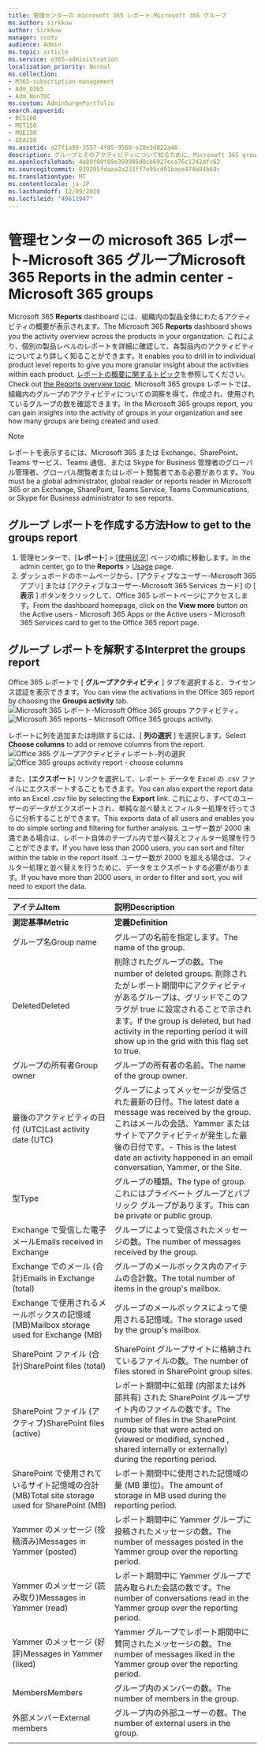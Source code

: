 ```yaml
---
title: 管理センターの microsoft 365 レポート-Microsoft 365 グループ
ms.author: sirkkuw
author: Sirkkuw
manager: scotv
audience: Admin
ms.topic: article
ms.service: o365-administration
localization_priority: Normal
ms.collection:
- M365-subscription-management
- Adm_O365
- Adm_NonTOC
ms.custom: AdminSurgePortfolio
search.appverid:
- BCS160
- MET150
- MOE150
- GEA150
ms.assetid: a27f1a99-3557-4f85-9560-a28e3d822a40
description: グループとそのアクティビティについて知るために、Microsoft 365 groups レポートを取得します。
ms.openlocfilehash: 4a89f09f89e399905d0cb6927eca76c1242dfc62
ms.sourcegitcommit: 039205fdaaa2a233ff7e95cd91bace474b84b68c
ms.translationtype: MT
ms.contentlocale: ja-JP
ms.lasthandoff: 12/09/2020
ms.locfileid: "49611947"
---
```

# <a name="microsoft-365-reports-in-the-admin-center---microsoft-365-groups"></a><span data-ttu-id="41a61-103">管理センターの microsoft 365 レポート-Microsoft 365 グループ</span><span class="sxs-lookup"><span data-stu-id="41a61-103">Microsoft 365 Reports in the admin center - Microsoft 365 groups</span></span>

<span data-ttu-id="41a61-104">Microsoft 365 **Reports** dashboard には、組織内の製品全体にわたるアクティビティの概要が表示されます。</span><span class="sxs-lookup"><span data-stu-id="41a61-104">The Microsoft 365 **Reports** dashboard shows you the activity overview across the products in your organization.</span></span> <span data-ttu-id="41a61-105">これにより、個別の製品レベルのレポートを詳細に確認して、各製品内のアクティビティについてより詳しく知ることができます。</span><span class="sxs-lookup"><span data-stu-id="41a61-105">It enables you to drill in to individual product level reports to give you more granular insight about the activities within each product.</span></span> <span data-ttu-id="41a61-106">[レポートの概要に関するトピック](activity-reports.md)を参照してください。</span><span class="sxs-lookup"><span data-stu-id="41a61-106">Check out [the Reports overview topic](activity-reports.md).</span></span> <span data-ttu-id="41a61-107">Microsoft 365 groups レポートでは、組織内のグループのアクティビティについての洞察を得て、作成され、使用されているグループの数を確認できます。</span><span class="sxs-lookup"><span data-stu-id="41a61-107">In the Microsoft 365 groups report, you can gain insights into the activity of groups in your organization and see how many groups are being created and used.</span></span>
  
> [!NOTE]
> <span data-ttu-id="41a61-108">レポートを表示するには、Microsoft 365 または Exchange、SharePoint、Teams サービス、Teams 通信、または Skype for Business 管理者のグローバル管理者、グローバル閲覧者またはレポート閲覧者である必要があります。</span><span class="sxs-lookup"><span data-stu-id="41a61-108">You must be a global administrator, global reader or reports reader in Microsoft 365 or an Exchange, SharePoint, Teams Service, Teams Communications, or Skype for Business administrator to see reports.</span></span>  
  
## <a name="how-to-get-to-the-groups-report"></a><span data-ttu-id="41a61-109">グループ レポートを作成する方法</span><span class="sxs-lookup"><span data-stu-id="41a61-109">How to get to the groups report</span></span>

1. <span data-ttu-id="41a61-110">管理センターで、[**レポート**] \> [<a href="https://go.microsoft.com/fwlink/p/?linkid=2074756" target="_blank">使用状況</a>] ページの順に移動します。</span><span class="sxs-lookup"><span data-stu-id="41a61-110">In the admin center, go to the **Reports** \> <a href="https://go.microsoft.com/fwlink/p/?linkid=2074756" target="_blank">Usage</a> page.</span></span> 
2. <span data-ttu-id="41a61-111">ダッシュボードのホームページから、[アクティブなユーザー-Microsoft 365 アプリ] または [アクティブなユーザー-Microsoft 365 Services カード] の [ **表示** ] ボタンをクリックして、Office 365 レポートページにアクセスします。</span><span class="sxs-lookup"><span data-stu-id="41a61-111">From the dashboard homepage, click on the **View more** button on the Active users - Microsoft 365 Apps or the Active users - Microsoft 365 Services card to get to the Office 365 report page.</span></span>
  
## <a name="interpret-the-groups-report"></a><span data-ttu-id="41a61-112">グループ レポートを解釈する</span><span class="sxs-lookup"><span data-stu-id="41a61-112">Interpret the groups report</span></span>

<span data-ttu-id="41a61-113">Office 365 レポートで [ **グループアクティビティ** ] タブを選択すると、ライセンス認証を表示できます。</span><span class="sxs-lookup"><span data-stu-id="41a61-113">You can view the activations in the Office 365 report by choosing the **Groups activity** tab.</span></span><br/><span data-ttu-id="41a61-114">![Microsoft 365 レポート-Microsoft Office 365 groups アクティビティ。](../../media/ab90e30b-8938-4110-ab3d-ee472a4cfe21.png)</span><span class="sxs-lookup"><span data-stu-id="41a61-114">![Microsoft 365 reports - Microsoft Office 365 groups activity.](../../media/ab90e30b-8938-4110-ab3d-ee472a4cfe21.png)</span></span>

<span data-ttu-id="41a61-115">レポートに列を追加または削除するには、[ **列の選択** ] を選択します。</span><span class="sxs-lookup"><span data-stu-id="41a61-115">Select **Choose columns** to add or remove columns from the report.</span></span>  <br/> <span data-ttu-id="41a61-116">![Office 365 グループアクティビティレポート-列の選択](../../media/1600556a-f5f1-47d9-b325-cd77c78f4004.png)</span><span class="sxs-lookup"><span data-stu-id="41a61-116">![Office 365 groups activity report - choose columns](../../media/1600556a-f5f1-47d9-b325-cd77c78f4004.png)</span></span>

<span data-ttu-id="41a61-117">また、[**エクスポート**] リンクを選択して、レポート データを Excel の .csv ファイルにエクスポートすることもできます。</span><span class="sxs-lookup"><span data-stu-id="41a61-117">You can also export the report data into an Excel .csv file by selecting the **Export** link.</span></span> <span data-ttu-id="41a61-118">これにより、すべてのユーザーのデータがエクスポートされ、単純な並べ替えとフィルター処理を行ってさらに分析することができます。</span><span class="sxs-lookup"><span data-stu-id="41a61-118">This exports data of all users and enables you to do simple sorting and filtering for further analysis.</span></span> <span data-ttu-id="41a61-119">ユーザー数が 2000 未満である場合は、レポート自体のテーブル内で並べ替えとフィルター処理を行うことができます。</span><span class="sxs-lookup"><span data-stu-id="41a61-119">If you have less than 2000 users, you can sort and filter within the table in the report itself.</span></span> <span data-ttu-id="41a61-120">ユーザー数が 2000 を超える場合は、フィルター処理と並べ替えを行うために、データをエクスポートする必要があります。</span><span class="sxs-lookup"><span data-stu-id="41a61-120">If you have more than 2000 users, in order to filter and sort, you will need to export the data.</span></span> 

|<span data-ttu-id="41a61-121">アイテム</span><span class="sxs-lookup"><span data-stu-id="41a61-121">Item</span></span>|<span data-ttu-id="41a61-122">説明</span><span class="sxs-lookup"><span data-stu-id="41a61-122">Description</span></span>|
|:-----|:-----|
|<span data-ttu-id="41a61-123">**測定基準**</span><span class="sxs-lookup"><span data-stu-id="41a61-123">**Metric**</span></span>|<span data-ttu-id="41a61-124">**定義**</span><span class="sxs-lookup"><span data-stu-id="41a61-124">**Definition**</span></span>|
|<span data-ttu-id="41a61-125">グループ名</span><span class="sxs-lookup"><span data-stu-id="41a61-125">Group name</span></span>  <br/> |<span data-ttu-id="41a61-126">グループの名前を指定します。</span><span class="sxs-lookup"><span data-stu-id="41a61-126">The name of the group.</span></span>  <br/> |
|<span data-ttu-id="41a61-127">Deleted</span><span class="sxs-lookup"><span data-stu-id="41a61-127">Deleted</span></span>  <br/> |<span data-ttu-id="41a61-128">削除されたグループの数。</span><span class="sxs-lookup"><span data-stu-id="41a61-128">The number of deleted groups.</span></span> <span data-ttu-id="41a61-129">削除されたがレポート期間中にアクティビティがあるグループは、グリッドでこのフラグが true に設定されることで示されます。</span><span class="sxs-lookup"><span data-stu-id="41a61-129">If the group is deleted, but had activity in the reporting period it will show up in the grid with this flag set to true.</span></span>  <br/> |
|<span data-ttu-id="41a61-130">グループの所有者</span><span class="sxs-lookup"><span data-stu-id="41a61-130">Group owner</span></span>  <br/> |<span data-ttu-id="41a61-131">グループの所有者の名前。</span><span class="sxs-lookup"><span data-stu-id="41a61-131">The name of the group owner.</span></span>  <br/> |
|<span data-ttu-id="41a61-132">最後のアクティビティの日付 (UTC)</span><span class="sxs-lookup"><span data-stu-id="41a61-132">Last activity date (UTC)</span></span>  <br/> |<span data-ttu-id="41a61-133">グループによってメッセージが受信された最新の日付。</span><span class="sxs-lookup"><span data-stu-id="41a61-133">The latest date a message was received by the group.</span></span> <span data-ttu-id="41a61-134">これはメールの会話、Yammer またはサイトでアクティビティが発生した最後の日付です。</span><span class="sxs-lookup"><span data-stu-id="41a61-134">- This is the latest date an activity happened in an email conversation, Yammer, or the Site.</span></span>  <br/> |
|<span data-ttu-id="41a61-135">型</span><span class="sxs-lookup"><span data-stu-id="41a61-135">Type</span></span>  <br/> |<span data-ttu-id="41a61-136">グループの種類。</span><span class="sxs-lookup"><span data-stu-id="41a61-136">The type of group.</span></span> <span data-ttu-id="41a61-137">これにはプライベート グループとパブリック グループがあります。</span><span class="sxs-lookup"><span data-stu-id="41a61-137">This can be private or public group.</span></span>  <br/> |
|<span data-ttu-id="41a61-138">Exchange で受信した電子メール</span><span class="sxs-lookup"><span data-stu-id="41a61-138">Emails received in Exchange</span></span>  <br/> |<span data-ttu-id="41a61-139">グループによって受信されたメッセージの数。</span><span class="sxs-lookup"><span data-stu-id="41a61-139">The number of messages received by the group.</span></span>|
|<span data-ttu-id="41a61-140">Exchange でのメール (合計)</span><span class="sxs-lookup"><span data-stu-id="41a61-140">Emails in Exchange (total)</span></span>  <br/> |<span data-ttu-id="41a61-141">グループのメールボックス内のアイテムの合計数。</span><span class="sxs-lookup"><span data-stu-id="41a61-141">The total number of items in the group's mailbox.</span></span>  <br/> |
|<span data-ttu-id="41a61-142">Exchange で使用されるメールボックスの記憶域 (MB)</span><span class="sxs-lookup"><span data-stu-id="41a61-142">Mailbox storage used for Exchange (MB)</span></span>  <br/> |<span data-ttu-id="41a61-143">グループのメールボックスによって使用される記憶域。</span><span class="sxs-lookup"><span data-stu-id="41a61-143">The storage used by the group's mailbox.</span></span> <br/>|
|<span data-ttu-id="41a61-144">SharePoint ファイル (合計)</span><span class="sxs-lookup"><span data-stu-id="41a61-144">SharePoint files (total)</span></span>  <br/> |<span data-ttu-id="41a61-145">SharePoint グループサイトに格納されているファイルの数。</span><span class="sxs-lookup"><span data-stu-id="41a61-145">The number of files stored in SharePoint group sites.</span></span>  <br/> |
|<span data-ttu-id="41a61-146">SharePoint ファイル (アクティブ)</span><span class="sxs-lookup"><span data-stu-id="41a61-146">SharePoint files (active)</span></span>  <br/> |<span data-ttu-id="41a61-147">レポート期間中に処理 (内部または外部共有) された SharePoint グループサイト内のファイルの数です。</span><span class="sxs-lookup"><span data-stu-id="41a61-147">The number of files in the SharePoint group site that were acted on (viewed or modified, synched , shared internally or externally) during the reporting period.</span></span>  <br/> |
|<span data-ttu-id="41a61-148">SharePoint で使用されているサイト記憶域の合計 (MB)</span><span class="sxs-lookup"><span data-stu-id="41a61-148">Total site storage used for SharePoint (MB)</span></span>  <br/> |<span data-ttu-id="41a61-149">レポート期間中に使用された記憶域の量 (MB 単位)。</span><span class="sxs-lookup"><span data-stu-id="41a61-149">The amount of storage in MB used during the reporting period.</span></span>  <br/> |
|<span data-ttu-id="41a61-150">Yammer のメッセージ (投稿済み)</span><span class="sxs-lookup"><span data-stu-id="41a61-150">Messages in Yammer (posted)</span></span>  <br/> |<span data-ttu-id="41a61-151">レポート期間中に Yammer グループに投稿されたメッセージの数。</span><span class="sxs-lookup"><span data-stu-id="41a61-151">The number of messages posted in the Yammer group over the reporting period.</span></span>  <br/> |
|<span data-ttu-id="41a61-152">Yammer のメッセージ (読み取り)</span><span class="sxs-lookup"><span data-stu-id="41a61-152">Messages in Yammer (read)</span></span>  <br/> |<span data-ttu-id="41a61-153">レポート期間中に Yammer グループで読み取られた会話の数です。</span><span class="sxs-lookup"><span data-stu-id="41a61-153">The number of conversations read in the Yammer group over the reporting period.</span></span>  <br/> |
|<span data-ttu-id="41a61-154">Yammer のメッセージ (好評)</span><span class="sxs-lookup"><span data-stu-id="41a61-154">Messages in Yammer (liked)</span></span>  <br/> |<span data-ttu-id="41a61-155">Yammer グループでレポート期間中に賛同されたメッセージの数。</span><span class="sxs-lookup"><span data-stu-id="41a61-155">The number of messages liked in the Yammer group over the reporting period.</span></span>  <br/> |
|<span data-ttu-id="41a61-156">Members</span><span class="sxs-lookup"><span data-stu-id="41a61-156">Members</span></span>  <br/> |<span data-ttu-id="41a61-157">グループ内のメンバーの数。</span><span class="sxs-lookup"><span data-stu-id="41a61-157">The number of members in the group.</span></span>  <br/> |
|<span data-ttu-id="41a61-158">外部メンバー</span><span class="sxs-lookup"><span data-stu-id="41a61-158">External members</span></span> |<span data-ttu-id="41a61-159">グループ内の外部ユーザーの数。</span><span class="sxs-lookup"><span data-stu-id="41a61-159">The number of external users in the group.</span></span>|
|||